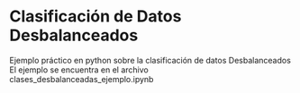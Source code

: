 # Clasificación de Datos Desbalanceados
Ejemplo práctico en python sobre la clasificación de datos Desbalanceados
El ejemplo se encuentra en el archivo clases_desbalanceadas_ejemplo.ipynb
